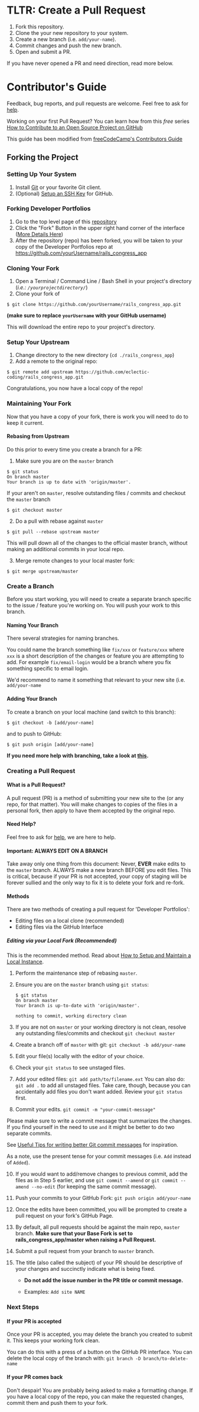 # TLTR: Create a Pull Request
1. Fork this repository.
2. Clone the your new repository to your system.
3. Create a new branch (i.e. `add/your-name`).
5. Commit changes and push the new branch.
6. Open and submit a PR.

If you have never opened a PR and need direction, read more below.

# Contributor's Guide
Feedback, bug reports, and pull requests are welcome. Feel free to ask for [help](https://github.com/eclectic-coding/rails_congress_app/issues).

Working on your first Pull Request? You can learn how from this _free_ series [How to Contribute to an Open Source Project on GitHub](https://egghead.io/series/how-to-contribute-to-an-open-source-project-on-github)

This guide has been modified from [freeCodeCamp's Contributors Guide](https://github.com/freeCodeCamp/freeCodeCamp/blob/master/CONTRIBUTING.md)

## Forking the Project

### Setting Up Your System

1.  Install [Git](https://git-scm.com/) or your favorite Git client.
2.  (Optional) [Setup an SSH Key](https://help.github.com/articles/generating-an-ssh-key/) for GitHub.

### Forking Developer Portfolios

1.  Go to the top level page of this [repository](https://github.com/eclectic-coding/rails_congress_app)
2.  Click the "Fork" Button in the upper right hand corner of the interface ([More Details Here](https://help.github.com/articles/fork-a-repo/))
3.  After the repository (repo) has been forked, you will be taken to your copy of the Developer Portfolios repo at <https://github.com/yourUsername/rails_congress_app>

### Cloning Your Fork

1.  Open a Terminal / Command Line / Bash Shell in your project's directory (_i.e.: `/yourprojectdirectory/`_)
2.  Clone your fork of 

```shell
$ git clone https://github.com/yourUsername/rails_congress_app.git
```

**(make sure to replace `yourUsername` with your GitHub username)**

This will download the entire repo to your project's directory.

### Setup Your Upstream

1.  Change directory to the new directory (`cd ./rails_congress_app`)
2.  Add a remote to the original  repo:

```shell
$ git remote add upstream https://github.com/eclectic-coding/rails_congress_app.git
```

Congratulations, you now have a local copy of the  repo!

### Maintaining Your Fork

Now that you have a copy of your fork, there is work you will need to do to keep it current.

#### Rebasing from Upstream

Do this prior to every time you create a branch for a PR:

1.  Make sure you are on the `master` branch

```shell
$ git status
On branch master
Your branch is up to date with 'origin/master'.
```

If your aren't on `master`, resolve outstanding files / commits and checkout the `master` branch

```shell
$ git checkout master
```

2.  Do a pull with rebase against `master`

```shell
$ git pull --rebase upstream master
```

This will pull down all of the changes to the official master branch, without making an additional commits in your local repo.

3.  Merge remote changes to your local master fork:

```shell
$ git merge upstream/master
```

### Create a Branch

Before you start working, you will need to create a separate branch specific to the issue / feature you're working on. You will push your work to this branch.

#### Naming Your Branch

There several strategies for naming branches.

You could name the branch something like `fix/xxx` or `feature/xxx` where `xxx` is a short description of the changes or feature you are attempting to add. For example `fix/email-login` would be a branch where you fix something specific to email login.

We'd recommend to name it something that relevant to your new site (i.e. `add/your-name`

#### Adding Your Branch

To create a branch on your local machine (and switch to this branch):

```shell
$ git checkout -b [add/your-name]
```

and to push to GitHub:

```shell
$ git push origin [add/your-name]
```

**If you need more help with branching, take a look at [this](https://github.com/Kunena/Kunena-Forum/wiki/Create-a-new-branch-with-git-and-manage-branches).**

### Creating a Pull Request

#### What is a Pull Request?

A pull request (PR) is a method of submitting your new site to the  (or any repo, for that matter). You will make changes to copies of the files in a personal fork, then apply to have them accepted by the original repo.

#### Need Help?

Feel free to ask for [help](https://github.com/eclectic-coding/rails_congress_app/issues), we are here to help.

#### Important: ALWAYS EDIT ON A BRANCH

Take away only one thing from this document: Never, **EVER** make edits to the `master` branch. ALWAYS make a new branch BEFORE you edit files. This is critical, because if your PR is not accepted, your copy of staging will be forever sullied and the only way to fix it is to delete your fork and re-fork.

#### Methods

There are two methods of creating a pull request for 'Developer Portfolios':

* Editing files on a local clone (recommended)
* Editing files via the GitHub Interface

##### Editing via your Local Fork _(Recommended)_

This is the recommended method. Read about [How to Setup and Maintain a Local Instance](#maintaining-your-fork).

1.  Perform the maintenance step of rebasing `master`.
2.  Ensure you are on the `master` branch using `git status`:

        $ git status
        On branch master
        Your branch is up-to-date with 'origin/master'.
        
        nothing to commit, working directory clean

3.  If you are not on `master` or your working directory is not clean, resolve any outstanding files/commits and checkout `git checkout master`

4.  Create a branch off of `master` with git: `git checkout -b add/your-name`

5.  Edit your file(s) locally with the editor of your choice.

6.  Check your `git status` to see unstaged files.

7.  Add your edited files: `git add path/to/filename.ext` You can also do: `git add .` to add all unstaged files. Take care, though, because you can accidentally add files you don't want added. Review your `git status` first.

9.  Commit your edits. `git commit -m "your-commit-message"`

Please make sure to write a commit message that summarizes the changes. If you find yourself in the need to use `and` it might be better to do two separate commits.

See [Useful Tips for writing better Git commit messages](https://code.likeagirl.io/useful-tips-for-writing-better-git-commit-messages-808770609503) for inspiration.

As a note, use the present tense for your commit messages (i.e. `Add` instead of `Added`).

10. If you would want to add/remove changes to previous commit, add the files as in Step 5 earlier, and use `git commit --amend` or `git commit --amend --no-edit` (for keeping the same commit message).

11. Push your commits to your GitHub Fork: `git push origin add/your-name`

12. Once the edits have been committed, you will be prompted to create a pull request on your fork's GitHub Page.

13. By default, all pull requests should be against the  main repo, `master` branch.
    **Make sure that your Base Fork is set to rails_congress_app/master when raising a Pull Request.**

14. Submit a pull request from your branch to  `master` branch.

15. The title (also called the subject) of your PR should be descriptive of your changes and succinctly indicate what is being fixed.

    * **Do not add the issue number in the PR title or commit message.**

    * Examples: `Add site NAME`

### Next Steps

#### If your PR is accepted

Once your PR is accepted, you may delete the branch you created to submit it. This keeps your working fork clean.

You can do this with a press of a button on the GitHub PR interface. You can delete the local copy of the branch with: `git branch -D branch/to-delete-name`

#### If your PR comes back

Don't despair! You are probably being asked to make a formatting change. If you have a local copy of the repo, you can make the requested changes, commit them and push them to your fork.
